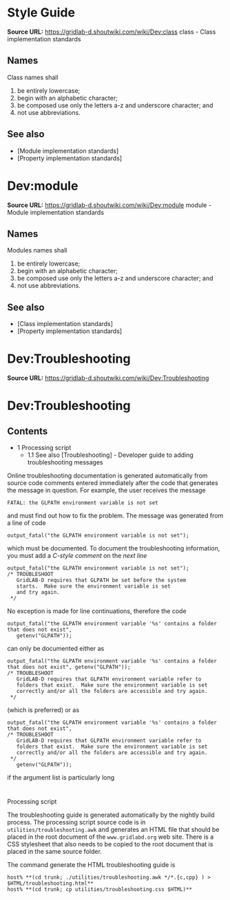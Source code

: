 # Style Guide

**Source URL:** https://gridlab-d.shoutwiki.com/wiki/Dev:class
class - Class implementation standards 

## Names

Class names shall 

  1. be entirely lowercase;
  2. begin with an alphabetic character;
  3. be composed use only the letters a-z and underscore character; and
  4. not use abbreviations.
## See also

  * [Module implementation standards]
  * [Property implementation standards]

# Dev:module

**Source URL:** https://gridlab-d.shoutwiki.com/wiki/Dev:module
module - Module implementation standards 

## Names

Modules names shall 

  1. be entirely lowercase;
  2. begin with an alphabetic character;
  3. be composed use only the letters a-z and underscore character; and
  4. not use abbreviations.
## See also

  * [Class implementation standards]
  * [Property implementation standards]
  
  # Dev:Troubleshooting

**Source URL:** https://gridlab-d.shoutwiki.com/wiki/Dev:Troubleshooting
# Dev:Troubleshooting

## Contents

  * 1 Processing script
    * 1.1 See also
[Troubleshooting] \- Developer guide to adding troubleshooting messages 

Online troubleshooting documentation is generated automatically from source code comments entered immediately after the code that generates the message in question. For example, the user receives the message 
    
    
    FATAL: the GLPATH environment variable is not set
    

and must find out how to fix the problem. The message was generated from a line of code 
    
    
    output_fatal("the GLPATH environment variable is not set");
    

which must be documented. To document the troubleshooting information, you must add a _C-style comment_ on the _next line_
    
    
    output_fatal("the GLPATH environment variable is not set");
    /* TROUBLESHOOT
       GridLAB-D requires that GLPATH be set before the system
       starts.  Make sure the environment variable is set
       and try again.
     */
    

No exception is made for line continuations, therefore the code 
    
    
    output_fatal("the GLPATH environment variable '%s' contains a folder that does not exist",
       getenv("GLPATH"));
    

can only be documented either as 
    
    
    output_fatal("the GLPATH environment variable '%s' contains a folder that does not exist", getenv("GLPATH"));
    /* TROUBLESHOOT
       GridLAB-D requires that GLPATH environment variable refer to
       folders that exist.  Make sure the environment variable is set
       correctly and/or all the folders are accessible and try again.
     */
    

(which is preferred) or as 
    
    
    output_fatal("the GLPATH environment variable '%s' contains a folder that does not exist", 
    /* TROUBLESHOOT
       GridLAB-D requires that GLPATH environment variable refer to
       folders that exist.  Make sure the environment variable is set
       correctly and/or all the folders are accessible and try again.
     */
       getenv("GLPATH"));
    

if the argument list is particularly long 

# 

Processing script

The troubleshooting guide is generated automatically by the nightly build process. The processing script source code is in `utilities/troubleshooting.awk` and generates an HTML file that should be placed in the root document of the `www.gridlabd.org` web site. There is a CSS stylesheet that also needs to be copied to the root document that is placed in the same source folder. 

The command generate the HTML troubleshooting guide is 
    
    
    host% **(cd trunk; ./utilities/troubleshooting.awk */*.{c,cpp} ) > $HTML/troubleshooting.html**
    host% **(cd trunk; cp utilities/troubleshooting.css $HTML)**

